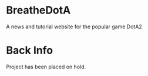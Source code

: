 # BreatheDotA
A news and tutorial website for the popular game DotA2

# Back Info
Project has been placed on hold. 
